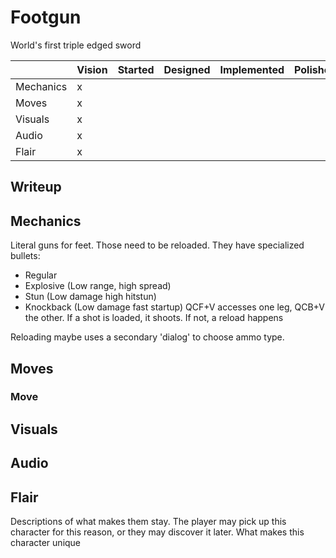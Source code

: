 # Footgun

World's first triple edged sword

|           | Vision | Started | Designed | Implemented | Polished |
| --------- | ------ | ------- | -------- | ----------- | -------- |
| Mechanics | x      |         |          |             |          |
| Moves     | x      |         |          |             |          |
| Visuals   | x      |         |          |             |          |
| Audio     | x      |         |          |             |          |
| Flair     | x      |         |          |             |          |

## Writeup

## Mechanics

Literal guns for feet. Those need to be reloaded. They have specialized bullets:
- Regular
- Explosive (Low range, high spread)
- Stun (Low damage high hitstun)
- Knockback (Low damage fast startup)
QCF+V accesses one leg, QCB+V the other. If a shot is loaded, it shoots. If not, a reload happens

Reloading maybe uses a secondary 'dialog' to choose ammo type.

## Moves

### Move

## Visuals

## Audio

## Flair

Descriptions of what makes them stay. The player may pick up this character for this reason, or they may discover it later.
What makes this character unique